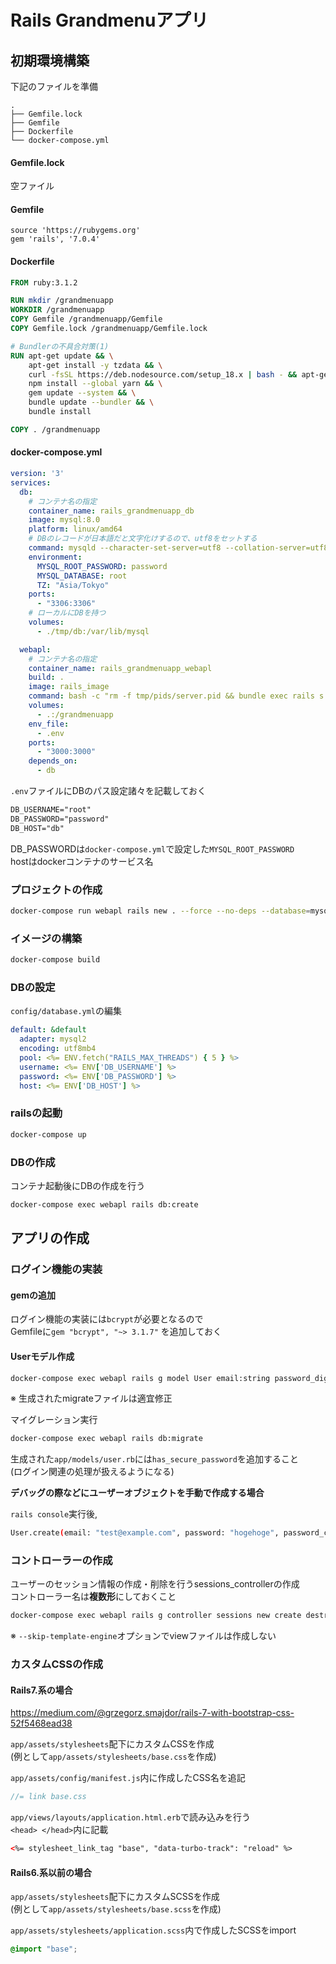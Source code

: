 # Rails Grandmenuアプリ

## 初期環境構築

下記のファイルを準備

```text
.
├── Gemfile.lock
├── Gemfile
├── Dockerfile
└── docker-compose.yml
```

#### Gemfile.lock

空ファイル

#### Gemfile

```Gemfile
source 'https://rubygems.org'
gem 'rails', '7.0.4'
```

#### Dockerfile

```Dockerfile
FROM ruby:3.1.2

RUN mkdir /grandmenuapp
WORKDIR /grandmenuapp
COPY Gemfile /grandmenuapp/Gemfile
COPY Gemfile.lock /grandmenuapp/Gemfile.lock

# Bundlerの不具合対策(1)
RUN apt-get update && \
    apt-get install -y tzdata && \
    curl -fsSL https://deb.nodesource.com/setup_18.x | bash - && apt-get install -y nodejs && \
    npm install --global yarn && \
    gem update --system && \
    bundle update --bundler && \
    bundle install

COPY . /grandmenuapp
```

#### docker-compose.yml

```YAML
version: '3'
services:
  db:
    # コンテナ名の指定
    container_name: rails_grandmenuapp_db
    image: mysql:8.0
    platform: linux/amd64
    # DBのレコードが日本語だと文字化けするので、utf8をセットする
    command: mysqld --character-set-server=utf8 --collation-server=utf8_unicode_ci
    environment:
      MYSQL_ROOT_PASSWORD: password
      MYSQL_DATABASE: root
      TZ: "Asia/Tokyo"
    ports:
      - "3306:3306"
    # ローカルにDBを持つ
    volumes:
      - ./tmp/db:/var/lib/mysql

  webapl:
    # コンテナ名の指定
    container_name: rails_grandmenuapp_webapl
    build: .
    image: rails_image
    command: bash -c "rm -f tmp/pids/server.pid && bundle exec rails s -p 3000 -b '0.0.0.0'"
    volumes:
      - .:/grandmenuapp
    env_file:
      - .env
    ports:
      - "3000:3000"
    depends_on:
      - db
```

`.env`ファイルにDBのパス設定諸々を記載しておく

```txt
DB_USERNAME="root"
DB_PASSWORD="password"
DB_HOST="db"
```

DB_PASSWORDは`docker-compose.yml`で設定した`MYSQL_ROOT_PASSWORD`  
hostはdockerコンテナのサービス名

### プロジェクトの作成

```bash
docker-compose run webapl rails new . --force --no-deps --database=mysql --css bootstrap
```

### イメージの構築

```bash
docker-compose build
```

### DBの設定

`config/database.yml`の編集

```YAML
default: &default
  adapter: mysql2
  encoding: utf8mb4
  pool: <%= ENV.fetch("RAILS_MAX_THREADS") { 5 } %>
  username: <%= ENV['DB_USERNAME'] %>
  password: <%= ENV['DB_PASSWORD'] %>
  host: <%= ENV['DB_HOST'] %>
```

### railsの起動

```bash
docker-compose up
```

### DBの作成

コンテナ起動後にDBの作成を行う

```bash
docker-compose exec webapl rails db:create
```

## アプリの作成

### ログイン機能の実装

#### gemの追加

ログイン機能の実装には`bcrypt`が必要となるので  
Gemfileに`gem "bcrypt", "~> 3.1.7"` を追加しておく

#### Userモデル作成

```bash
docker-compose exec webapl rails g model User email:string password_digest:string
```

※ 生成されたmigrateファイルは適宜修正

マイグレーション実行

```bash
docker-compose exec webapl rails db:migrate
```

生成された`app/models/user.rb`には`has_secure_password`を追加すること  
(ログイン関連の処理が扱えるようになる)

**デバッグの際などにユーザーオブジェクトを手動で作成する場合**

`rails console`実行後,

```bash
User.create(email: "test@example.com", password: "hogehoge", password_confirmation: "hogehoge")
```

### コントローラーの作成

ユーザーのセッション情報の作成・削除を行うsessions_controllerの作成  
コントローラー名は**複数形**にしておくこと

```bash
docker-compose exec webapl rails g controller sessions new create destroy --skip-template-engine
```

※ `--skip-template-engine`オプションでviewファイルは作成しない

### カスタムCSSの作成

#### Rails7.系の場合

<https://medium.com/@grzegorz.smajdor/rails-7-with-bootstrap-css-52f5468ead38>

`app/assets/stylesheets`配下にカスタムCSSを作成  
(例として`app/assets/stylesheets/base.css`を作成)

`app/assets/config/manifest.js`内に作成したCSS名を追記

```javascript
//= link base.css
```

`app/views/layouts/application.html.erb`で読み込みを行う  
`<head> </head>`内に記載

```html
<%= stylesheet_link_tag "base", "data-turbo-track": "reload" %>
```

#### Rails6.系以前の場合

`app/assets/stylesheets`配下にカスタムSCSSを作成  
(例として`app/assets/stylesheets/base.scss`を作成)

`app/assets/stylesheets/application.scss`内で作成したSCSSをimport

```SCSS
@import "base";
```

